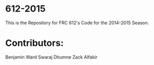 612-2015
========
This is the Repository for FRC 612's Code for the 2014-2015 Season.

Contributors:
=============
Benjamin Ward
Swaraj Dhumne
Zack Alfakir

